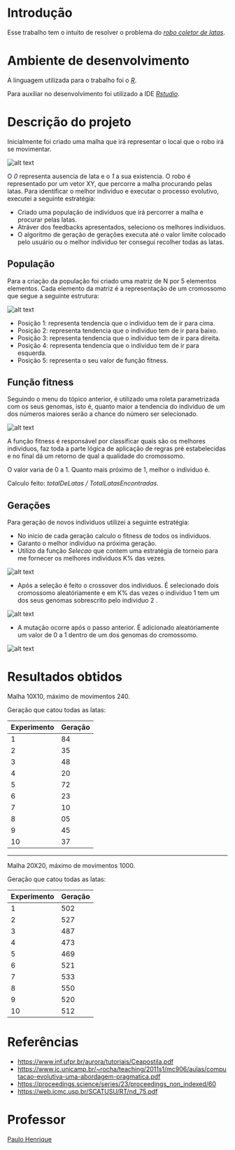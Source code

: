 # Introdução

Esse trabalho tem o intuito de resolver o problema do [*robo coletor de latas*](https://github.com/guisoares1/AlgoritmoGenetico/blob/main/CE%20-%20Pr%C3%A1tica%2003.pdf).

# Ambiente de desenvolvimento

A linguagem utilizada para o trabalho foi o [*R*](https://pt.wikipedia.org/wiki/R_(linguagem_de_programa%C3%A7%C3%A3o)).

Para auxiliar no desenvolvimento foi utilizado a IDE [*Rstudio*](https://www.rstudio.com/).

# Descrição do projeto

Inicialmente foi criado uma malha que irá representar o local que o robo irá se movimentar.

![alt text](https://github.com/guisoares1/Imagens/blob/main/Algoritmogenetico1.png)

O *0* representa ausencia de lata e o *1* a sua existencia. 
O robo é representado por um vetor XY, que percorre a malha procurando pelas latas.
Para identificar o melhor individuo e executar o processo evolutivo, executei a seguinte estratégia:
- Criado uma população de individuos que irá percorrer a malha e procurar pelas latas.
- Atráver dos feedbacks apresentados, seleciono os melhores individuos.
- O algoritmo de geração de gerações executa até o valor limite colocado pelo usuário ou o melhor individuo ter consegui recolher todas as latas.

## População
Para a criação da população foi criado uma matriz de N por 5 elementos elementos.
Cada elemento da matriz é a representação de um cromossomo que segue a seguinte estrutura:

![alt text](https://github.com/guisoares1/Imagens/blob/main/Algoritmogenetico2.png)
- Posição 1: representa tendencia que o individuo tem de ir para cima.
- Posição 2: representa tendencia que o individuo tem de ir para baixo.
- Posição 3: representa tendencia que o individuo tem de ir para direita.
- Posição 4: representa tendencia que o individuo tem de ir para esquerda.
- Posição 5: representa o seu valor de função fitness.

## Função fitness
Seguindo o menu do tópico anterior, é utilizado uma roleta parametrizada com os seus genomas, isto é, quanto maior a tendencia do individuo de um dos números maiores serão a chance do número ser selecionado.

![alt text](https://github.com/guisoares1/Imagens/blob/main/algoritmoGenetico6.png)

A função fitness é responsável por classificar quais são os melhores individuos, faz toda a parte lógica de aplicação de regras pré estabelecidas e no final dá um retorno de qual a qualidade do cromossomo.

O valor varia de 0 a 1. Quanto mais próximo de 1, melhor o individuo é. 

Calculo feito: *totalDeLatas / TotalLatasEncontradas*.

## Gerações
Para geração de novos individuos utilizei a seguinte estratégia:

- No inicio de cada geração calculo o fitness de todos os individuos.
- Garanto o melhor individuo na próxima geração.
- Utilizo da função *Selecao* que contem uma estratégia de torneio para me fornecer os melhores individuos K% das vezes. 

![alt text](https://github.com/guisoares1/Imagens/blob/main/AlgoritmoGenetico3.png)

- Após a seleção é feito o crossover dos individuos. É selecionado dois cromossomo aleatóriamente e em K% das vezes o individuo 1 tem um dos seus genomas sobrescrito pelo individuo 2 .

![alt text](https://github.com/guisoares1/Imagens/blob/main/algoritmoGenetico4.png)

- A mutação ocorre após o passo anterior. É adicionado aleatóriamente um valor de 0 a 1 dentro de um dos genomas do cromossomo.

![alt text](https://github.com/guisoares1/Imagens/blob/main/algoritmoGenetico5.png)

# Resultados obtidos
Malha 10X10, máximo de movimentos 240.

Geração que catou todas as latas:

| Experimento         |  Geração            |
| ------------------- | ------------------- |
|  1                  |  84                 |
|  2                  |  35                 |
|  3                  |  48                 |
|  4                  |  20                 |
|  5                  |  72                 |
|  6                  |  23                 |
|  7                  |  10                 |
|  8                  |  05                 |
|  9                  |  45                 |
|  10                 |  37                 |
---------------
Malha 20X20, máximo de movimentos 1000.

Geração que catou todas as latas:

| Experimento         |  Geração            |
| ------------------- | ------------------- |
|  1                  |  502                |
|  2                  |  527                |
|  3                  |  487                |
|  4                  |  473                |
|  5                  |  469                |
|  6                  |  521                |
|  7                  |  533                |
|  8                  |  550                |
|  9                  |  520                |
|  10                 |  512                |

# Referências
- https://www.inf.ufpr.br/aurora/tutoriais/Ceapostila.pdf
- https://www.ic.unicamp.br/~rocha/teaching/2011s1/mc906/aulas/computacao-evolutiva-uma-abordagem-pragmatica.pdf
- https://proceedings.science/series/23/proceedings_non_indexed/60
- https://web.icmc.usp.br/SCATUSU/RT/nd_75.pdf

# Professor
[Paulo Henrique](http://www.portal.facom.ufu.br/pessoas/docentes/paulo-henrique-ribeiro-gabriel)
